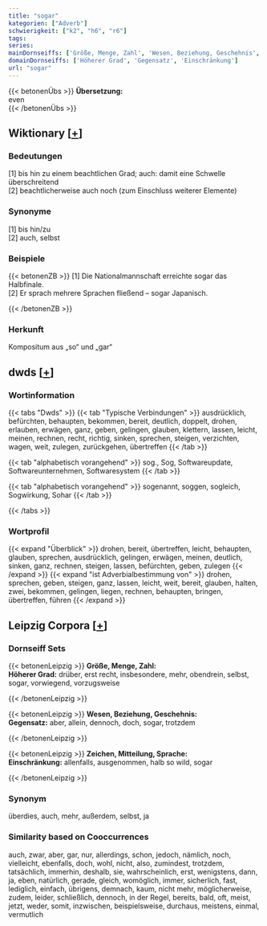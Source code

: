 ```yaml
---
title: "sogar"
kategorien: ["Adverb"]
schwierigkeit: ["k2", "h6", "r6"]
tags:
series:
mainDornseiffs: ['Größe, Menge, Zahl', 'Wesen, Beziehung, Geschehnis', 'Zeichen, Mitteilung, Sprache']
domainDornseiffs: ['Höherer Grad', 'Gegensatz', 'Einschränkung']
url: "sogar"
---
```


{{< betonenÜbs >}}
**Übersetzung:**  
even  
{{< /betonenÜbs >}}

## Wiktionary [[+](https://de.wiktionary.org/wiki/sogar)]

### Bedeutungen
[1] bis hin zu einem beachtlichen Grad; auch: damit eine Schwelle überschreitend  
[2] beachtlicherweise auch noch (zum Einschluss weiterer Elemente)  

### Synonyme
[1] bis hin/zu  
[2] auch, selbst  

### Beispiele
{{< betonenZB >}}
[1] Die Nationalmannschaft erreichte sogar das Halbfinale.  
[2] Er sprach mehrere Sprachen fließend – sogar Japanisch.  

{{< /betonenZB >}}
### Herkunft
Kompositum aus „so“ und „gar“  



## dwds [[+](https://www.dwds.de/wb/sogar)]

### Wortinformation
{{< tabs "Dwds" >}}
{{< tab "Typische Verbindungen" >}}
ausdrücklich, befürchten, behaupten, bekommen, bereit, deutlich, doppelt, drohen, erlauben, erwägen, ganz, geben, gelingen, glauben, klettern, lassen, leicht, meinen, rechnen, recht, richtig, sinken, sprechen, steigen, verzichten, wagen, weit, zulegen, zurückgehen, übertreffen
{{< /tab >}}

{{< tab "alphabetisch vorangehend" >}}
sog., Sog, Softwareupdate, Softwareunternehmen, Softwaresystem
{{< /tab >}}

{{< tab "alphabetisch vorangehend" >}}
sogenannt, soggen, sogleich, Sogwirkung, Sohar
{{< /tab >}}

{{< /tabs >}}

### Wortprofil
{{< expand "Überblick" >}} drohen, bereit, übertreffen, leicht, behaupten, glauben, sprechen, ausdrücklich, gelingen, erwägen, meinen, deutlich, sinken, ganz, rechnen, steigen, lassen, befürchten, geben, zulegen {{< /expand >}}
{{< expand "ist Adverbialbestimmung von" >}} drohen, sprechen, geben, steigen, ganz, lassen, leicht, weit, bereit, glauben, halten, zwei, bekommen, gelingen, liegen, rechnen, behaupten, bringen, übertreffen, führen {{< /expand >}}

## Leipzig Corpora [[+](https://corpora.uni-leipzig.de/en/res?word=sogar&corpusId=deu_newscrawl-public_2018)]

### Dornseiff Sets
{{< betonenLeipzig >}}
**Größe, Menge, Zahl:**  
**Höherer Grad:** drüber, erst recht, insbesondere, mehr, obendrein, selbst, sogar, vorwiegend, vorzugsweise  

{{< /betonenLeipzig >}}


{{< betonenLeipzig >}}
**Wesen, Beziehung, Geschehnis:**  
**Gegensatz:** aber, allein, dennoch, doch, sogar, trotzdem  

{{< /betonenLeipzig >}}


{{< betonenLeipzig >}}
**Zeichen, Mitteilung, Sprache:**  
**Einschränkung:** allenfalls, ausgenommen, halb so wild, sogar  

{{< /betonenLeipzig >}}

### Synonym
überdies, auch, mehr, außerdem, selbst, ja


### Similarity based on Cooccurrences
auch, zwar, aber, gar, nur, allerdings, schon, jedoch, nämlich, noch, vielleicht, ebenfalls, doch, wohl, nicht, also, zumindest, trotzdem, tatsächlich, immerhin, deshalb, sie, wahrscheinlich, erst, wenigstens, dann, ja, eben, natürlich, gerade, gleich, womöglich, immer, sicherlich, fast, lediglich, einfach, übrigens, demnach, kaum, nicht mehr, möglicherweise, zudem, leider, schließlich, dennoch, in der Regel, bereits, bald, oft, meist, jetzt, weder, somit, inzwischen, beispielsweise, durchaus, meistens, einmal, vermutlich

